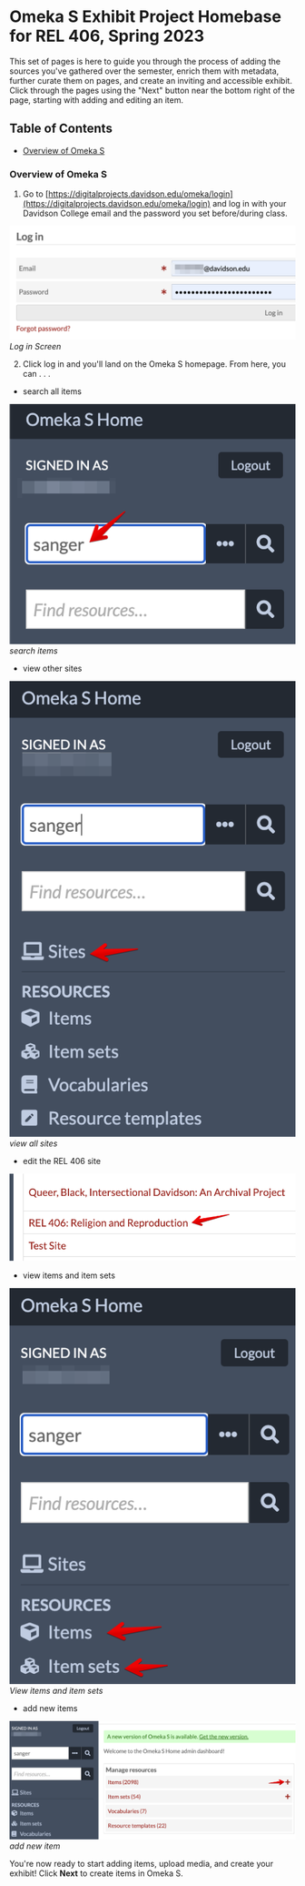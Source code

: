 # Omeka S Exhibit Project Homebase for REL 406, Spring 2023

This set of pages is here to guide you through the process of adding the sources you've gathered over the semester, enrich them with metadata, further curate them on pages, and create an inviting and accessible exhibit. Click through the pages using the "Next" button near the bottom right of the page, starting with adding and editing an item.

## Table of Contents

- [Overview of Omeka S](#overview-of-omeka-s)

### Overview of Omeka S

1. Go to [https://digitalprojects.davidson.edu/omeka/login](https://digitalprojects.davidson.edu/omeka/login) and log in with your Davidson College email and the password you set before/during class.

![Log in Screen](../help_files/Log_In_UN_PW.png)*Log in Screen*

2. Click log in and you'll land on the Omeka S homepage. From here, you can . . .

- search all items

![search items](../help_files/Login_Search.png)*search items*

- view other sites

![View all sites](../help_files/Login_Sites.png)*view all sites*

- edit the REL 406 site

![edit REL 406 site](../help_files/Login_Site_View.png)

- view items and item sets

![View items and item sets](../help_files/Login_Items.png)*View items and item sets*

- add new items

![add new item](../help_files/Login_Add_Item.png)*add new item*

You're now ready to start adding items, upload media, and create your exhibit! Click **Next** to create items in Omeka S.
